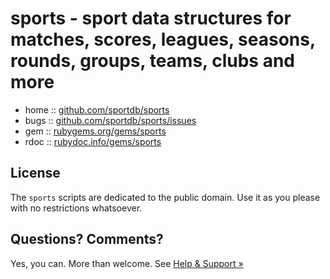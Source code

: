 # sports - sport data structures for matches, scores, leagues, seasons, rounds, groups, teams, clubs and more


* home  :: [github.com/sportdb/sports](https://github.com/sportdb/sports)
* bugs  :: [github.com/sportdb/sports/issues](https://github.com/sportdb/sports/issues)
* gem   :: [rubygems.org/gems/sports](https://rubygems.org/gems/sports)
* rdoc  :: [rubydoc.info/gems/sports](http://rubydoc.info/gems/sports)



## License

The `sports` scripts are dedicated to the public domain.
Use it as you please with no restrictions whatsoever.


## Questions? Comments?

Yes, you can. More than welcome.
See [Help & Support »](https://github.com/openfootball/help)
